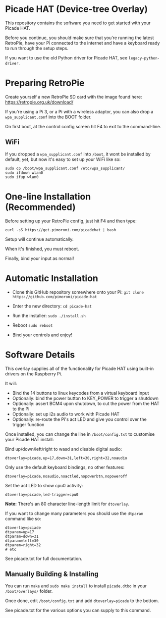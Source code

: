 # Picade HAT (Device-tree Overlay)

This repository contains the software you need to get started with your Picade HAT.

Before you continue, you should make sure that you're running the latest RetroPie, have your Pi connected to the internet and have a keyboard ready to run through the setup steps.

If you want to use the old Python driver for Picade HAT, see `legacy-python-driver`.

# Preparing RetroPie

Create yourself a new RetroPie SD card with the image found here: https://retropie.org.uk/download/

If you're using a Pi 3, or a Pi with a wireless adaptor, you can also drop a `wpa_supplicant.conf` into the BOOT folder.

On first boot, at the control config screen hit F4 to exit to the command-line.

## WiFi

If you dropped a `wpa_supplicant.conf` into `/boot`, it wont be installed by default, yet, but now it's easy to set up your WiFi like so:

```
sudo cp /boot/wpa_supplicant.conf /etc/wpa_supplicant/
sudo ifdown wlan0
sudo ifup wlan0
``` 

# One-line Installation (Recommended)

Before setting up your RetroPie config, just hit F4 and then type:

```
curl -sS https://get.pimoroni.com/picadehat | bash
```

Setup will continue automatically. 

When it's finished, you must reboot.

Finally, bind your input as normal!

# Automatic Installation

* Clone this GitHub repository somewhere onto your Pi: `git clone https://github.com/pimoroni/picade-hat`

* Enter the new directory: `cd picade-hat`

* Run the installer: `sudo ./install.sh`

* Reboot `sudo reboot`

* Bind your controls and enjoy!

# Software Details

This overlay supplies all of the functionality for Picade HAT using built-in drivers on the Raspberry Pi.

It will:

* Bind the 14 buttons to linux keycodes from a virtual keyboard input
* Optionally: bind the power button to KEY_POWER to trigger a shutdown
* Optionally: assert BCM4 upon shutdown, to cut the power from the HAT to the Pi
* Optionally: set up i2s audio to work with Picade HAT
* Optionally: re-route the Pi's act LED and give you control over the trigger function

Once installed, you can change the line in `/boot/config.txt` to customise your Picade HAT install:

Bind up/down/left/right to wasd and disable digital audio:

```
dtoverlay=picade,up=17,down=31,left=30,right=32,noaudio
```

Only use the default keyboard bindings, no other features:

```
dtoverlay=picade,noaudio,noactled,nopowerbtn,nopoweroff
```

Set the act LED to show cpu0 activity:

```
dtoverlay=picade,led-trigger=cpu0
```

**Note:** There's an 80 character line-length limit for `dtoverlay`.

If you want to change many parameters you should use the `dtparam` command like so:

```
dtoverlay=pciade
dtparam=up=17
dtparam=down=31
dtparam=left=30
dtparam=right=32
# etc
```

See picade.txt for full documentation.

## Manually Building & Installing

You can run `make` and `sudo make install` to install `picade.dtbo` in your `/boot/overlays/` folder.

Once done, edit `/boot/config.txt` and add `dtoverlay=picade` to the bottom.

See picade.txt for the various options you can supply to this command.


